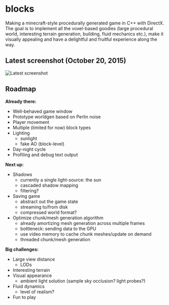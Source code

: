 # blocks
Making a minecraft-style procedurally generated game in C++ with DirectX. The goal is to implement all the voxel-based goodies (large procedural world, interesting terrain generation, building, fluid mechanics etc.), make it visually appealing and have a delightful and fruitful experience along the way.

## Latest screenshot (October 20, 2015)
![Latest screenshot](http://s5.postimg.org/hp7yes2rb/screen_20_10_15.jpg, "Latest screenshot")

## Roadmap

**Already there:**
- Well-behaved game window
- Prototype worldgen based on Perlin noise
- Player movement
- Multiple (limited for now) block types
- Lighting
	* sunlight
	* fake AO (block-level)
- Day-night cycle
- Profiling and debug text output

**Next up:**
- Shadows
	* currently a single light-source: the sun
	* cascaded shadow mapping
	* filtering?
- Saving game
	* abstract out the game state
	* streaming to/from disk
	* compressed world format?
- Optimize chunk/mesh generation algorithm
	* already amortizing mesh generation across multiple frames
	* bottleneck: sending data to the GPU
	* use video memory to cache chunk meshes/update on demand
	* threaded chunk/mesh generation

**Big challenges:**
- Large view distance
	* LODs
- Interesting terrain
- Visual appearance
	* ambient light solution (sample sky occlusion? light probes?)
- Fluid dynamics
	* level of realism?
- Fun to play